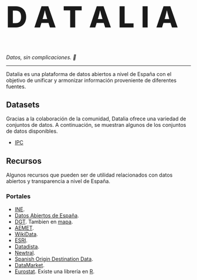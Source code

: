 <p>
  <h1 style="font-size:80px; font-weight: 800;">D A T A L I A</h1>
  <em align="center">Datos, sin complicaciones. 💃</em>
</p>

---

Datalia es una plataforma de datos abiertos a nivel de España con el objetivo de unificar y armonizar información proveniente de diferentes fuentes.

## Datasets

Gracias a la colaboración de la comunidad, Datalia ofrece una variedad de conjuntos de datos. A continuación, se muestran algunos de los conjuntos de datos disponibles.

- [IPC](/datasets/ipc)

## Recursos

Algunos recursos que pueden ser de utilidad relacionados con datos abiertos y transparencia a nivel de España.

### Portales

- [INE](https://www.ine.es/).
- [Datos Abiertos de España](https://datos.gob.es/).
- [DGT](https://nap.dgt.es/dataset). Tambien en [mapa](https://infocar.dgt.es/etraffic/).
- [AEMET](https://opendata.aemet.es/centrodedescargas/inicio).
- [WikiData](https://www.wikidata.org/).
- [ESRI](https://opendata.esri.es/search?collection=Dataset).
- [Datadista](https://www.datadista.com/).
- [Newtral](https://transparentia.newtral.es/buscador).
- [Spanish Origin Destination Data](https://github.com/rOpenSpain/spanishoddata).
- [DataMarket](https://github.com/Data-Market).
- [Eurostat](https://ec.europa.eu/eurostat/data/database). Existe una librería en [R](https://github.com/rOpenGov/eurostat).
